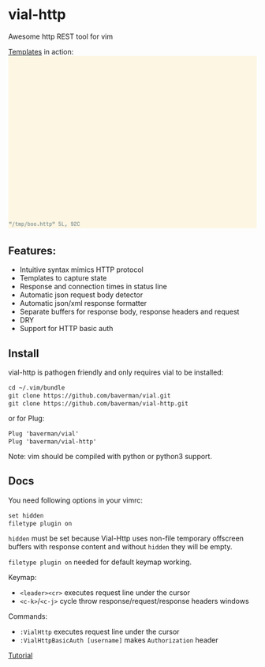 # vial-http
Awesome http REST tool for vim

[Templates](doc/tutorial.rst#handle-state-via-templates) in action:
![templates](img/templates.gif)


## Features:

* Intuitive syntax mimics HTTP protocol
* Templates to capture state
* Response and connection times in status line
* Automatic json request body detector
* Automatic json/xml response formatter
* Separate buffers for response body, response headers and request
* DRY
* Support for HTTP basic auth


## Install

vial-http is pathogen friendly and only requires vial to be installed:

    cd ~/.vim/bundle
    git clone https://github.com/baverman/vial.git
    git clone https://github.com/baverman/vial-http.git

or for Plug:

    Plug 'baverman/vial'
    Plug 'baverman/vial-http'

Note: vim should be compiled with python or python3 support.


## Docs

You need following options in your vimrc:

    set hidden
    filetype plugin on

`hidden` must be set because Vial-Http uses non-file temporary offscreen
buffers with response content and without `hidden` they will be empty.

`filetype plugin on` needed for default keymap working.

Keymap:

* `<leader><cr>` executes request line under the cursor
* `<c-k>`/`<c-j>` cycle throw response/request/response headers windows

Commands:

* `:VialHttp` executes request line under the cursor
* `:VialHttpBasicAuth [username]` makes `Authorization` header

[Tutorial](doc/tutorial.rst)
